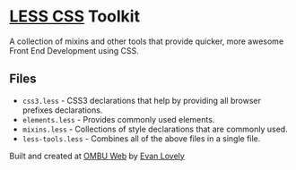 [LESS CSS](http://lesscss.org) Toolkit
================

A collection of mixins and other tools that provide quicker, more awesome Front End Development using CSS. 

Files
------

* `css3.less` - CSS3 declarations that help by providing all browser prefixes declarations.
* `elements.less` - Provides commonly used elements.
* `mixins.less` - Collections of style declarations that are commonly used.
* `less-tools.less` - Combines all of the above files in a single file. 

Built and created at [OMBU Web](http://ombuweb.com) by [Evan Lovely](http://about.me/EvanLovely)
